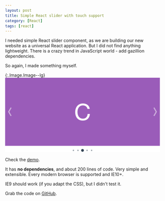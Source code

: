 ```yaml
---
layout: post
title: Simple React slider with touch support
category: [React]
tags: [react]
---
```


I needed simple React slider component, as we are building our new website as a universal React application.
But I did not find anything lightweight. There is a crazy trend in JavaScript world - add gazillion dependencies.

So again, I made something myself.


{:.Image.Image--lg}
[![Demo - React slider with touch support](/public/img/projects/react-slider.png)](http://stanko.github.io/react-slider/)

Check the [demo](http://stanko.github.io/react-slider/).

It has <b>no dependencies</b>, and about 200 lines of code.
Very simple and extensible. Every modern browser is supported and IE10+.

IE9 should work (if you adapt the CSS), but I didn't test it.

Grab the code on [GitHub](https://github.com/Stanko/react-slider).
